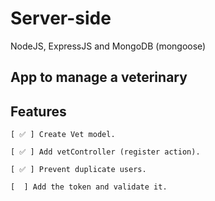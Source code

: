 # Server-side

NodeJS, ExpressJS and MongoDB (mongoose)

## App to manage a veterinary

## Features

    [ ✅ ] Create Vet model.

    [ ✅ ] Add vetController (register action).

    [ ✅ ] Prevent duplicate users.

    [  ] Add the token and validate it.

